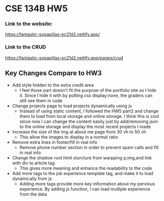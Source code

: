# CSE 134B HW5

### Link to the website:
https://fantastic-sopapillas-ec21d2.netlify.app/

### Link to the CRUD
https://fantastic-sopapillas-ec21d2.netlify.app/pages/crud
## Key Changes Compare to HW3

- Add style hidden to the extra credit area
  - I feel those part doesn't fit the purpose of the portfolio site so I hide it. Since I hide it with by putting css display:none, the graders can still see them in code
- Change projects page to load projects dynamically using js
  - Instead of using static content, I followed the HW5 part2 and change them to load from local storage and online storage. I think this is cool since now I can change the content easily just by add/removing json to the online storage and display the most recent projects I made
- Increase the size of the img at about me page from 30 vh to 50 vh
  - This allow the images to display in a normal ratio
- Remove extra lines in footer/fill in real info
  - Remove phone number section in order to prevent spam calls and fill in real info
- Change the shadow root html sturcture from warpping p,img,and link with div to article tag
  - This gives more meaning and enhance the readability to the code
- Add more tags to the job experience template tag, and make it to load dynamically from js
  - Adding more tags provide more key information about my pervious experience. By adding js function, I can load mutliple experience from the data

